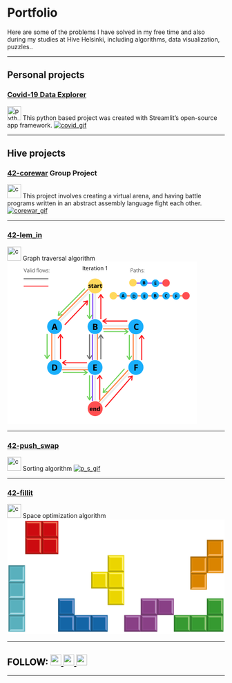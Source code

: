 # Portfolio

Here are some of the problems I have solved in my free time and also during my studies at Hive Helsinki, including algorithms, data visualization, puzzles..  

---

## Personal projects 

### [Covid-19 Data Explorer](/project1) 
<img src="https://img.icons8.com/color/48/000000/python.png" width="32" height="32" title="python"/>  
This python based project was created with Streamlit’s open-source app framework.

<a href="/project1">
   <img alt="covid_gif" src="https://media.giphy.com/media/JSpM4vjH4h88MrLms3/giphy.gif?raw=true">
</a>  

---

## Hive projects

### [42-corewar](/project5) Group Project 
<img src="https://img.icons8.com/color/48/000000/c-programming.png" width="32" height="32" title="c"/>  
This project involves creating a virtual arena, and having battle programs written in an abstract assembly language fight each other.

<a href="/project5">
   <img alt="corewar_gif" src="corewar.gif">
</a>  

---

### [42-lem_in](/project2) 
<img src="https://img.icons8.com/color/48/000000/c-programming.png" width="32" height="32" title="c"/>   
Graph traversal algorithm

<a href="/project2">
   <img alt="flows" src="images/flows.png?raw=true">
</a>  

---
### [42-push_swap](/project3) 
<img src="https://img.icons8.com/color/48/000000/c-programming.png" width="32" height="32" title="c"/>  
Sorting algorithm

<a href="/project3">
   <img alt="p_s_gif" src="https://media.giphy.com/media/Z9KQXYnxTpWIMArgTP/giphy.gif?raw=true">
</a>  

---

### [42-fillit](/project4) 
<img src="https://img.icons8.com/color/48/000000/c-programming.png" width="32" height="32" title="c"/>  
Space optimization algorithm

<a href="/project4">
   <img alt="cubes" src="images/cubes.png?raw=true">
</a>  


---

<h2 style="color:black;">FOLLOW:
<a href="https://github.com/kurval"  target="_blank">
   <img height="25" width="25" src="https://cdn.jsdelivr.net/npm/simple-icons@v3/icons/github.svg" />
</a>
<a href="https://www.linkedin.com/in/valtterikurkela/"  target="_blank">
   <img height="25" width="25" src="https://cdn.jsdelivr.net/npm/simple-icons@v3/icons/linkedin.svg" />
</a>
<a href="https://twitter.com/KurkelaValtteri"  target="_blank">
   <img height="25" width="25" src="https://cdn.jsdelivr.net/npm/simple-icons@v3/icons/twitter.svg" />
</a>
</h2>

---
